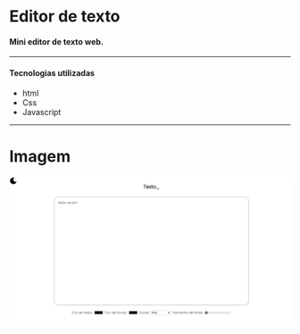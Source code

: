 # Editor de texto

<h4>Mini editor de texto web.</h4>
<hr>
<h4>Tecnologias utilizadas</h4>
<ul>
  <li>html</li>
  <li>Css</li>
  <li>Javascript</li>
</ul>
<hr>
<h1>Imagem</h1>

![Alt ou título da imagem](https://github.com/leandroleonardo/text-edit/blob/main/assets/photo.PNG)

